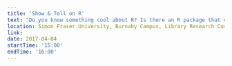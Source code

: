 ```yaml
---
title: 'Show & Tell on R'
text: "Do you know something cool about R? Is there an R package that consistently makes your life better? Show & Tells are meant to be a casual venue for demoing cool tricks that you've learned over the years. Passing that hard-earned knowledge to the next generation will hopefully accelerate research, or at least make it a bit more pleasant for the rest of us."
location: Simon Fraser University, Burnaby Campus, Library Research Commons
link: 
date: 2017-04-04
startTime: '15:00'
endTime: '16:00'
---
```

